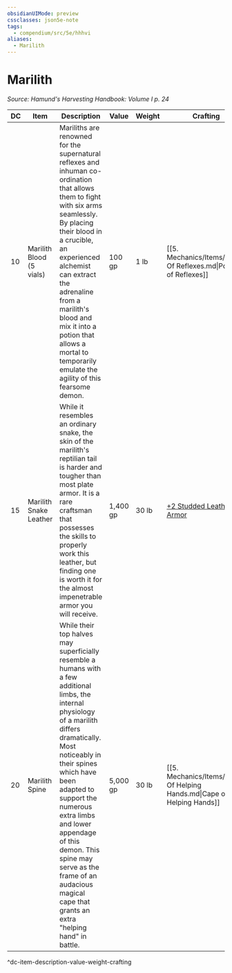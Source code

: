 ```yaml
---
obsidianUIMode: preview
cssclasses: json5e-note
tags:
  - compendium/src/5e/hhhvi
aliases:
  - Marilith
---
```

# Marilith
*Source: Hamund's Harvesting Handbook: Volume I p. 24* 

| DC | Item | Description | Value | Weight | Crafting |
|----|------|-------------|-------|--------|----------|
| 10 | Marilith Blood (5 vials) | Mariliths are renowned for the supernatural reflexes and inhuman co-ordination that allows them to fight with six arms seamlessly. By placing their blood in a crucible, an experienced alchemist can extract the adrenaline from a marilith's blood and mix it into a potion that allows a mortal to temporarily emulate the agility of this fearsome demon. | 100 gp | 1 lb | [[5. Mechanics/Items/Potion Of Reflexes.md\|Potion of Reflexes]] |
| 15 | Marilith Snake Leather | While it resembles an ordinary snake, the skin of the marilith's reptilian tail is harder and tougher than most plate armor. It is a rare craftsman that possesses the skills to properly work this leather, but finding one is worth it for the almost impenetrable armor you will receive. | 1,400 gp | 30 lb | [+2 Studded Leather Armor](compendium/items/2-armor.md) |
| 20 | Marilith Spine | While their top halves may superficially resemble a humans with a few additional limbs, the internal physiology of a marilith differs dramatically. Most noticeably in their spines which have been adapted to support the numerous extra limbs and lower appendage of this demon. This spine may serve as the frame of an audacious magical cape that grants an extra "helping hand" in battle. | 5,000 gp | 30 lb | [[5. Mechanics/Items/Cape Of Helping Hands.md\|Cape of Helping Hands]] |
^dc-item-description-value-weight-crafting

